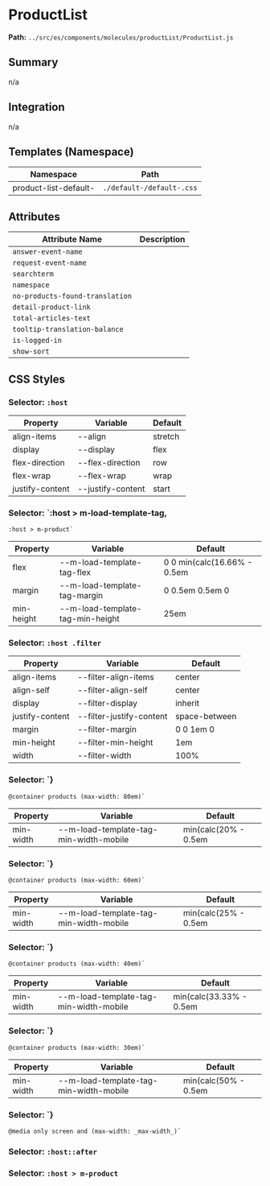 # ProductList

**Path:** `../src/es/components/molecules/productList/ProductList.js`

## Summary

n/a

## Integration

n/a

## Templates (Namespace)

| Namespace | Path |
|------|------|
| product-list-default- | `./default-/default-.css` |

## Attributes

| Attribute Name | Description |
|----------------|-------------|
| `answer-event-name` |  |
| `request-event-name` |  |
| `searchterm` |  |
| `namespace` |  |
| `no-products-found-translation` |  |
| `detail-product-link` |  |
| `total-articles-text` |  |
| `tooltip-translation-balance` |  |
| `is-logged-in` |  |
| `show-sort` |  |

## CSS Styles

### Selector: `:host`

| Property | Variable | Default |
|----------|----------|----------|
| align-items | --align | stretch |
| display | --display | flex |
| flex-direction | --flex-direction | row |
| flex-wrap | --flex-wrap | wrap |
| justify-content | --justify-content | start |

### Selector: `:host > m-load-template-tag,
    :host > m-product`

| Property | Variable | Default |
|----------|----------|----------|
| flex | --m-load-template-tag-flex | 0 0 min(calc(16.66% - 0.5em |
| margin | --m-load-template-tag-margin | 0 0.5em 0.5em 0 |
| min-height | --m-load-template-tag-min-height | 25em |

### Selector: `:host .filter`

| Property | Variable | Default |
|----------|----------|----------|
| align-items | --filter-align-items | center |
| align-self | --filter-align-self | center |
| display | --filter-display | inherit |
| justify-content | --filter-justify-content | space-between |
| margin | --filter-margin | 0 0 1em 0 |
| min-height | --filter-min-height | 1em |
| width | --filter-width | 100% |

### Selector: `}

    @container products (max-width: 80em)`

| Property | Variable | Default |
|----------|----------|----------|
| min-width | --m-load-template-tag-min-width-mobile | min(calc(20% - 0.5em |

### Selector: `}

    @container products (max-width: 60em)`

| Property | Variable | Default |
|----------|----------|----------|
| min-width | --m-load-template-tag-min-width-mobile | min(calc(25% - 0.5em |

### Selector: `}

    @container products (max-width: 40em)`

| Property | Variable | Default |
|----------|----------|----------|
| min-width | --m-load-template-tag-min-width-mobile | min(calc(33.33% - 0.5em |

### Selector: `}

    @container products (max-width: 30em)`

| Property | Variable | Default |
|----------|----------|----------|
| min-width | --m-load-template-tag-min-width-mobile | min(calc(50% - 0.5em |

### Selector: `}

    @media only screen and (max-width: _max-width_)`


### Selector: `:host::after`


### Selector: `:host > m-product`


